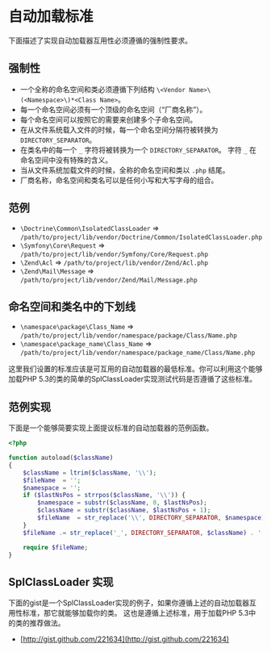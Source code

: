 自动加载标准
====================

下面描述了实现自动加载器互用性必须遵循的强制性要求。

强制性
---------

* 一个全称的命名空间和类必须遵循下列结构  `\<Vendor Name>\(<Namespace>\)*<Class Name>`。
* 每一个命名空间必须有一个顶级的命名空间（“厂商名称”）。
* 每个命名空间可以按照它的需要来创建多个子命名空间。
* 在从文件系统载入文件的时候，每一个命名空间分隔符被转换为 `DIRECTORY_SEPARATOR`。
* 在类名中的每一个 `_` 字符将被转换为一个 `DIRECTORY_SEPARATOR`。 字符 `_` 在命名空间中没有特殊的含义。
* 当从文件系统加载文件的时候，全称的命名空间和类以 `.php` 结尾。
* 厂商名称，命名空间和类名可以是任何小写和大写字母的组合。

范例
--------

* `\Doctrine\Common\IsolatedClassLoader` => `/path/to/project/lib/vendor/Doctrine/Common/IsolatedClassLoader.php`
* `\Symfony\Core\Request` => `/path/to/project/lib/vendor/Symfony/Core/Request.php`
* `\Zend\Acl` => `/path/to/project/lib/vendor/Zend/Acl.php`
* `\Zend\Mail\Message` => `/path/to/project/lib/vendor/Zend/Mail/Message.php`

命名空间和类名中的下划线
-----------------------------------------

* `\namespace\package\Class_Name` => `/path/to/project/lib/vendor/namespace/package/Class/Name.php`
* `\namespace\package_name\Class_Name` => `/path/to/project/lib/vendor/namespace/package_name/Class/Name.php`

这里我们设置的标准应该是可互用的自动加载器的最低标准。你可以利用这个能够加载PHP 5.3的类的简单的SplClassLoader实现测试代码是否遵循了这些标准。

范例实现
----------------------

下面是一个能够简要实现上面提议标准的自动加载器的范例函数。

```php
<?php

function autoload($className)
{
    $className = ltrim($className, '\\');
    $fileName  = '';
    $namespace = '';
    if ($lastNsPos = strrpos($className, '\\')) {
        $namespace = substr($className, 0, $lastNsPos);
        $className = substr($className, $lastNsPos + 1);
        $fileName  = str_replace('\\', DIRECTORY_SEPARATOR, $namespace) . DIRECTORY_SEPARATOR;
    }
    $fileName .= str_replace('_', DIRECTORY_SEPARATOR, $className) . '.php';

    require $fileName;
}
```

SplClassLoader 实现
-----------------------------

下面的gist是一个SplClassLoader实现的例子，如果你遵循上述的自动加载器互用性标准，那它就能够加载你的类。
这也是遵循上述标准，用于加载PHP 5.3中的类的推荐做法。

* [http://gist.github.com/221634](http://gist.github.com/221634)

